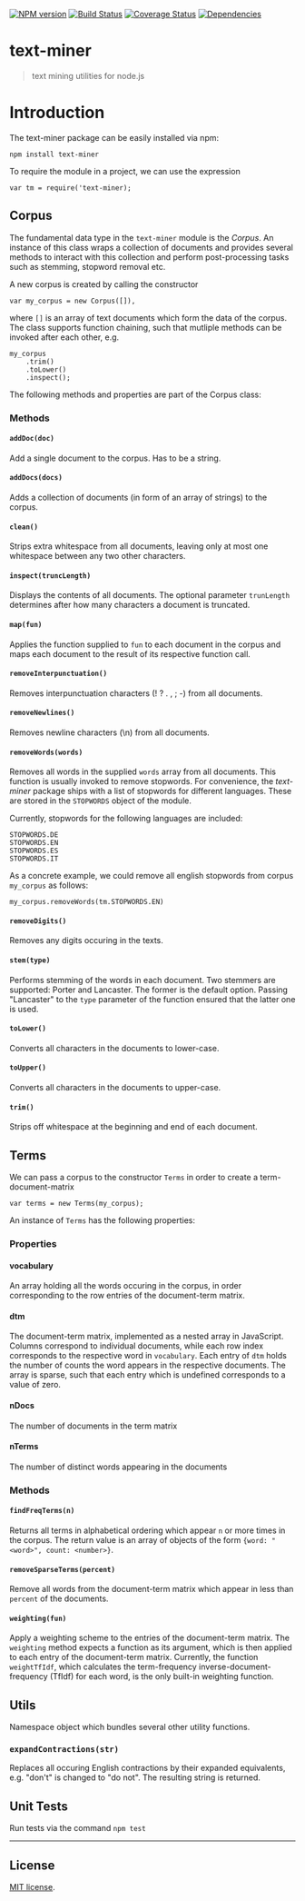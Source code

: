 [![NPM version][npm-image]][npm-url]
[![Build Status][travis-image]][travis-url]
[![Coverage Status][coveralls-image]][coveralls-url]
[![Dependencies][dependencies-image]][dependencies-url]

text-miner
==========

> text mining utilities for node.js

# Introduction

The text-miner package can be easily installed via npm:

```
npm install text-miner
```

To require the module in a project, we can use the expression

```
var tm = require('text-miner);
```

## Corpus

The fundamental data type in the `text-miner` module is the *Corpus*. An instance of this class wraps a collection of documents
and provides several methods to interact with this collection and perform post-processing tasks such as stemming,
stopword removal etc.

A new corpus is created by calling the constructor

```
var my_corpus = new Corpus([]),
```

where `[]` is an array of text documents which form the data of the corpus. The class supports function chaining, such that mutliple methods
can be invoked after each other, e.g.

```
my_corpus
	.trim()
	.toLower()
	.inspect();
```

The following methods and properties are part of the Corpus class:

### Methods

#### `addDoc(doc)`

Add a single document to the corpus. Has to be a string.

#### `addDocs(docs)`

Adds a collection of documents (in form of an array of strings) to the corpus.

#### `clean()`
Strips extra whitespace from all documents, leaving only at most one whitespace between any two other characters.

#### `inspect(truncLength)`
Displays the contents of all documents. The optional parameter `trunLength` determines after how many characters a document
is truncated.

#### `map(fun)`
Applies the function supplied to `fun` to each document in the corpus and maps each document to the result of its respective
function call.

#### `removeInterpunctuation()`
Removes interpunctuation characters (! ? . , ; -) from all documents.

#### `removeNewlines()`
Removes newline characters (\n) from all documents.

#### `removeWords(words)`
Removes all words in the supplied `words` array from all documents. This function is usually invoked to remove stopwords. For convenience,
the *text-miner* package ships with a list of stopwords for different languages. These are stored in the
`STOPWORDS` object of the module.

Currently, stopwords for the following languages are included:

```
STOPWORDS.DE
STOPWORDS.EN
STOPWORDS.ES
STOPWORDS.IT
```

As a concrete example, we could remove all english stopwords from corpus `my_corpus` as follows:

```
my_corpus.removeWords(tm.STOPWORDS.EN)
```

#### `removeDigits()`

Removes any digits occuring in the texts.

#### `stem(type)`
Performs stemming of the words in each document. Two stemmers are supported: Porter and Lancaster. The former is the default
option. Passing "Lancaster" to the `type` parameter of the function ensured that the latter one is used.

#### `toLower()`
Converts all characters in the documents to lower-case.

#### `toUpper()`
Converts all characters in the documents to upper-case.

#### `trim()`
Strips off whitespace at the beginning and end of each document.

## Terms

We can pass a corpus to the constructor `Terms` in order to create a term-document-matrix

```
var terms = new Terms(my_corpus);
```

An instance of `Terms` has the following properties:

### Properties

#### vocabulary
An array holding all the words occuring in the corpus, in order corresponding to the row entries of the document-term matrix.

#### dtm
The document-term matrix, implemented as a nested array in JavaScript. Columns correspond to individual documents, while each row index
corresponds to the respective word in `vocabulary`. Each entry of `dtm` holds the number of counts the word appears in the respective documents. The array
is sparse, such that each entry which is undefined corresponds to a value of zero.

#### nDocs
The number of documents in the term matrix

#### nTerms
The number of distinct words appearing in the documents

### Methods

#### `findFreqTerms(n)`

Returns all terms in alphabetical ordering which appear `n` or more times in the corpus. The return value is an array of objects of the form
`{word: "<word>", count: <number>}`.

#### `removeSparseTerms(percent)`

Remove all words from the document-term matrix which appear in less than `percent` of the documents.

#### `weighting(fun)`

Apply a weighting scheme to the entries of the document-term matrix. The `weighting` method expects a function as its argument, which is then applied to each entry of the document-term matrix. Currently, the function `weightTfIdf`, which calculates the term-frequency inverse-document-frequency (TfIdf) for each word, is the only built-in weighting function.  

## Utils

Namespace object which bundles several other utility functions.

### `expandContractions(str)`

Replaces all occuring English contractions by their expanded equivalents, e.g. "don't" is changed to 
"do not". The resulting string is returned. 

## Unit Tests

Run tests via the command `npm test`

---
## License

[MIT license](http://opensource.org/licenses/MIT).

[npm-image]: https://badge.fury.io/js/text-miner.svg
[npm-url]: http://badge.fury.io/js/text-miner

[travis-image]: https://travis-ci.org/Planeshifter/text-miner.svg
[travis-url]: https://travis-ci.org/Planeshifter/text-miner

[coveralls-image]: https://img.shields.io/coveralls/Planeshifter/text-miner/master.svg
[coveralls-url]: https://coveralls.io/r/Planeshifter/text-miner?branch=master

[dependencies-image]: http://img.shields.io/david/Planeshifter/text-miner.svg
[dependencies-url]: https://david-dm.org/Planeshifter/text-miner

